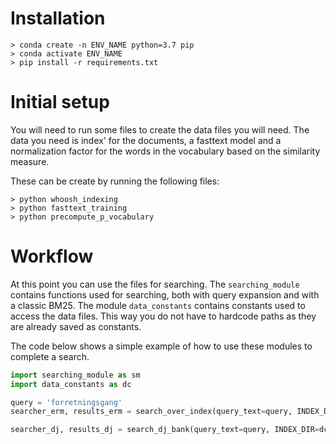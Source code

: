 # Installation

```shell
> conda create -n ENV_NAME python=3.7 pip
> conda activate ENV_NAME
> pip install -r requirements.txt
```

# Initial setup

You will need to run some files to create the data files you will need.
The data you need is index' for the documents, a fasttext model and a normalization factor for the words in the vocabulary based on the similarity measure.

These can be create by running the following files:

```shell
> python whoosh_indexing
> python fasttext_training
> python precompute_p_vocabulary
```

# Workflow

At this point you can use the files for searching. The `searching_module` contains functions used for searching, both with query expansion and with a classic BM25.
The module `data_constants` contains constants used to access the data files. This way you do not have to hardcode paths as they are already saved as constants.

The code below shows a simple example of how to use these modules to complete a search.

```python
import searching_module as sm
import data_constants as dc

query = 'forretningsgang'
searcher_erm, results_erm = search_over_index(query_text=query, INDEX_DIR=dc.INDEX_DIR)

searcher_dj, results_dj = search_dj_bank(query_text=query, INDEX_DIR=dc.INDEX_DJ_DIR)
```
